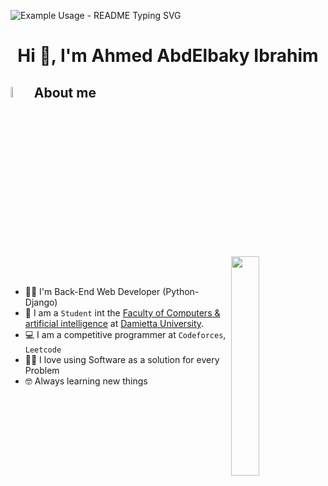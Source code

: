 <p align="left">
  <img src="https://readme-typing-svg.demolab.com/?lines=Hello+to+My+GitHub!;&font=Fira%20Code&width=400&height=50&duration=4000&pause=1000" alt="Example Usage - README Typing SVG">
</p>
<h1 align="center">Hi 👋, I'm Ahmed AbdElbaky Ibrahim</h1>

## <img src = "https://i.pinimg.com/originals/3f/7e/4e/3f7e4eff7c96e9fe4b8b4b1ff3f7bdb5.gif" width = 6.5%> About me

<img align="right" src="https://github.com/7oSkaaa/7oSkaaa/blob/main/Images/Right_Side.gif?raw=true" width=30%>

<br><br>
- 👨‍💻 I'm Back-End Web Developer (Python-Django)
- :school: I am a `Student` int the [Faculty of Computers & artificial intelligence](https://cai.du.edu.eg/) at [Damietta University](https://www.du.edu.eg/).
- :computer: I am a competitive programmer at `Codeforces`,  `Leetcode`
- ✍🏻 I love using Software as a solution for every Problem
- 🤓 Always learning new things
<br>

